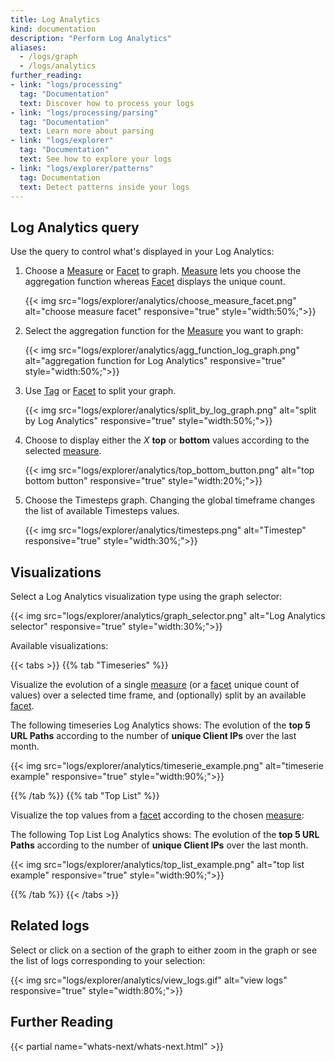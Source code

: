 ```yaml
---
title: Log Analytics
kind: documentation
description: "Perform Log Analytics"
aliases:
  - /logs/graph
  - /logs/analytics
further_reading:
- link: "logs/processing"
  tag: "Documentation"
  text: Discover how to process your logs
- link: "logs/processing/parsing"
  tag: "Documentation"
  text: Learn more about parsing
- link: "logs/explorer"
  tag: "Documentation"
  text: See how to explore your logs
- link: "logs/explorer/patterns"
  tag: Documentation
  text: Detect patterns inside your logs
---
```


## Log Analytics query 

Use the query to control what's displayed in your Log Analytics:

1. Choose a [Measure][1] or [Facet][2] to graph. [Measure][1] lets you choose the aggregation function whereas [Facet][2] displays the unique count.
    
    {{< img src="logs/explorer/analytics/choose_measure_facet.png" alt="choose measure facet" responsive="true" style="width:50%;">}}
2. Select the aggregation function for the [Measure][1] you want to graph:
    
    {{< img src="logs/explorer/analytics/agg_function_log_graph.png" alt="aggregation function for Log Analytics" responsive="true" style="width:50%;">}}

3. Use [Tag][1] or [Facet][2] to split your graph.  

    {{< img src="logs/explorer/analytics/split_by_log_graph.png" alt="split by Log Analytics" responsive="true" style="width:50%;">}}

4. Choose to display either the *X* **top** or **bottom** values according to the selected [measure][1].
    
    {{< img src="logs/explorer/analytics/top_bottom_button.png" alt="top bottom button" responsive="true" style="width:20%;">}}
    
5. Choose the Timesteps graph.
  Changing the global timeframe changes the list of available Timesteps values.

    {{< img src="logs/explorer/analytics/timesteps.png" alt="Timestep" responsive="true" style="width:30%;">}}


## Visualizations 

Select a Log Analytics visualization type using the graph selector:

{{< img src="logs/explorer/analytics/graph_selector.png" alt="Log Analytics selector" responsive="true" style="width:30%;">}}

Available visualizations:

{{< tabs >}}
{{% tab "Timeseries" %}}

Visualize the evolution of a single [measure][1] (or a [facet][2] unique count of values) over a selected time frame, and (optionally) split by an available [facet][2].

The following timeseries Log Analytics shows:
The evolution of the **top 5 URL Paths** according to the number of **unique Client IPs** over the last month.

{{< img src="logs/explorer/analytics/timeserie_example.png" alt="timeserie example" responsive="true" style="width:90%;">}}

[1]: /logs/explorer/?tab=measures#setup
[2]: /logs/explorer/?tab=facets#setup

{{% /tab %}}
{{% tab "Top List" %}}

Visualize the top values from a [facet][2] according to the chosen [measure][1]:

The following Top List Log Analytics shows:
The evolution of the **top 5 URL Paths** according to the number of **unique Client IPs** over the last month.

{{< img src="logs/explorer/analytics/top_list_example.png" alt="top list example" responsive="true" style="width:90%;">}}

[1]: /logs/explorer/?tab=measures#setup
[2]: /logs/explorer/?tab=facets#setup

{{% /tab %}}
{{< /tabs >}}

## Related logs

Select or click on a section of the graph to either zoom in the graph or see the list of logs corresponding to your selection:

{{< img src="logs/explorer/analytics/view_logs.gif" alt="view logs" responsive="true" style="width:80%;">}}

## Further Reading

{{< partial name="whats-next/whats-next.html" >}}

[1]: /logs/explorer/?tab=measures#setup
[2]: /logs/explorer/?tab=facets#setup
[3]: /tagging
[4]: /monitors/monitor_types/log
[5]: /graphing/dashboards/timeboard
[6]: /help
[7]: /graphing/dashboards/widgets/#timeseries
[8]: /graphing/dashboards
[9]: /graphing/dashboards/#correlation-between-logs-and-metrics
[10]: /logs/explorer/search/
